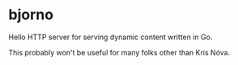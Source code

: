 # bjorno

Hello HTTP server for serving dynamic content written in Go.

This probably won't be useful for many folks other than Kris Nóva.